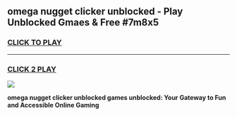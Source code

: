 
## omega nugget clicker unblocked - Play Unblocked Gmaes & Free #7m8x5
<h3>
<a href="https://news.freeplayer.one?title=omega_nugget_clicker_unblocked&ref=03M">CLICK TO PLAY</a></h3>
<hr>

<h3>
<a href="https://news.freeplayer.one?title=omega_nugget_clicker_unblocked&ref=03M">CLICK 2 PLAY</a>
  
</h3>

<a href="https://news.freeplayer.one?title=omega_nugget_clicker_unblocked&ref=03M"><img src="https://clearcache.store/games.png"></a>


**omega nugget clicker unblocked games unblocked: Your Gateway to Fun and Accessible Online Gaming**
